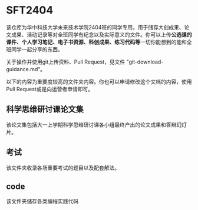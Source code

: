 # **SFT2404**

该仓库为华中科技大学未来技术学院2404班的同学专用，用于储存大创成果、论文成果、活动记录等对全班同学有纪念以及实际意义的文件。你可以上传**公选课的课件、个人学习笔记、电子书资源、科创成果、练习代码等**一切你能想到的能和全班同学一起分享的东西。

关于操作并使用git上传资料、Pull Request，见文件 "git-download-guidance.md"。

以下的内容为重要度较高的文件夹内容。你也可以申请修改这个文档的内容，使用Pull Request或是向运营者申请即可。

## 科学思维研讨课论文集

该论文集包括大一上学期科学思维研讨课各小组最终产出的论文成果和答辩幻灯片。

## 考试

该文件夹收录各场重要考试的题目以及配套解法。

## code

该文件夹储存各类编程实践代码
